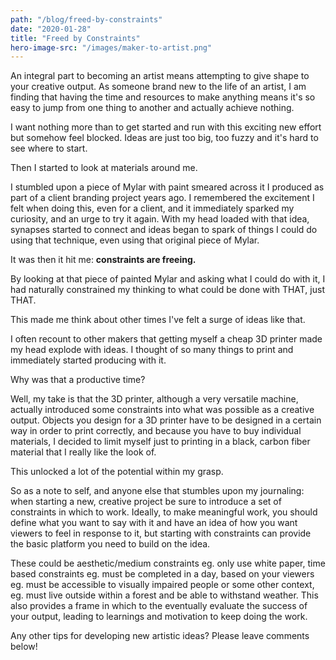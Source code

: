 ```yaml
---
path: "/blog/freed-by-constraints"
date: "2020-01-28"
title: "Freed by Constraints"
hero-image-src: "/images/maker-to-artist.png"
---
```


An integral part to becoming an artist means attempting to give shape to your creative output. As someone brand new to the life of an artist, I am finding that having the time and resources to make anything means it's so easy to jump from one thing to another and actually achieve nothing.

I want nothing more than to get started and run with this exciting new effort but somehow feel blocked. Ideas are just too big, too fuzzy and it's hard to see where to start.

Then I started to look at materials around me.

I stumbled upon a piece of Mylar with paint smeared across it I produced as part of a client branding project years ago. I remembered the excitement I felt when doing this, even for a client, and it immediately sparked my curiosity, and an urge to try it again. With my head loaded with that idea, synapses started to connect and ideas began to spark of things I could do using that technique, even using that original piece of Mylar.

It was then it hit me: **constraints are freeing.**

By looking at that piece of painted Mylar and asking what I could do with it, I had naturally constrained my thinking to what could be done with THAT, just THAT.

This made me think about other times I've felt a surge of ideas like that.

I often recount to other makers that getting myself a cheap 3D printer made my head explode with ideas. I thought of so many things to print and immediately started producing with it.

Why was that a productive time?

Well, my take is that the 3D printer, although a very versatile machine, actually introduced some constraints into what was possible as a creative output. Objects you design for a 3D printer have to be designed in a certain way in order to print correctly, and because you have to buy individual materials, I decided to limit myself just to printing in a black, carbon fiber material that I really like the look of.

This unlocked a lot of the potential within my grasp.

So as a note to self, and anyone else that stumbles upon my journaling: when starting a new, creative project be sure to introduce a set of constraints in which to work. Ideally, to make meaningful work, you should define what you want to say with it and have an idea of how you want viewers to feel in response to it, but starting with constraints can provide the basic platform you need to build on the idea.

These could be aesthetic/medium constraints eg. only use white paper, time based constraints eg. must be completed in a day, based on your viewers eg. must be accessible to visually impaired people or some other context, eg. must live outside within a forest and be able to withstand weather.
This also provides a frame in which to the eventually evaluate the success of your output, leading to learnings and motivation to keep doing the work.

Any other tips for developing new artistic ideas? Please leave comments below!
